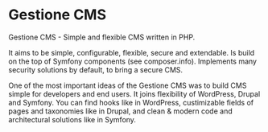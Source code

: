 # Gestione CMS
Gestione CMS - Simple and flexible CMS written in PHP.

It aims to be simple, configurable, flexible, secure and extendable. Is build on the top of Symfony components (see composer.info). Implements many security solutions by default, to bring a secure CMS.

One of the most important ideas of the Gestione CMS was to build CMS simple for developers and end users. It joins flexibility of WordPress, Drupal and Symfony. You can find hooks like in WordPress, custimizable fields of pages and taxonomies like in Drupal, and clean & modern code and architectural solutions like in Symfony.
